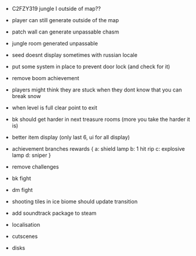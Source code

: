 * C2FZY319 jungle I outside of map??

* player can still generate outside of the map
* patch wall can generate unpassable chasm
* jungle room generated unpassable
* seed doesnt display sometimes with russian locale
* put some system in place to prevent door lock (and check for it)
* remove boom achievement
* players might think they are stuck when they dont know that you can break snow
* when level is full clear point to exit
* bk should get harder in next treasure rooms (more you take the harder it is)
* better item display (only last 6, ui for all display)

* achievement branches rewards {
 a: shield lamp
 b: 1 hit rip
 c: explosive lamp
 d: sniper
}

* remove challenges
* bk fight
* dm fight
* shooting tiles in ice biome should update transition
* add soundtrack package to steam
* localisation
* cutscenes
* disks
